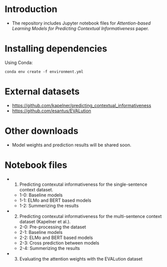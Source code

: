 # Introduction
- The repository includes Jupyter notebook files for *Attention-based Learning Models for Predicting Contextual Informativeness* paper. 

# Installing dependencies
Using Conda:
```
conda env create -f environment.yml
```

# External datasets
- https://github.com/kapelner/predicting_contextual_informativeness
- https://github.com/esantus/EVALution

# Other downloads
- Model weights and prediction results will be shared soon. 

# Notebook files
- 1. Predicting contexutal informativeness for the single-sentence context dataset.
    - 1-0: Baseline models
    - 1-1: ELMo and BERT based models
    - 1-2: Summerizing the results
- 2. Predicting contexutal informativeness for the multi-sentence context dataset (Kapelner et al.).
    - 2-0: Pre-processing the dataset
    - 2-1: Baseline models
    - 2-2: ELMo and BERT based models
    - 2-3: Cross prediction between models
    - 2-4: Summerizing the results
- 3. Evaluating the attention weights with the EVALution dataset
